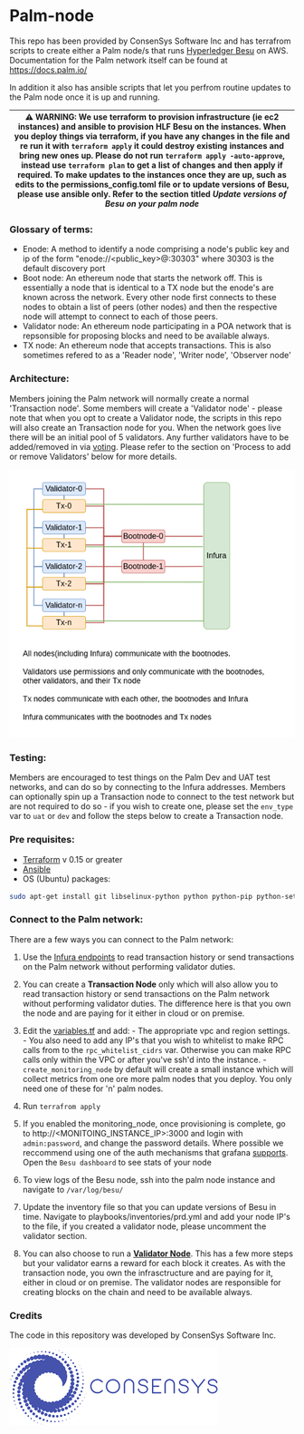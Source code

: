 
# Palm-node

This repo has been provided by ConsenSys Software Inc and has terrafrom scripts to create either a Palm node/s that runs [Hyperledger Besu](https://consensys.net/quorum/developers/) on AWS. Documentation for the Palm network itself can be found at https://docs.palm.io/

In addition it also has ansible scripts that let you perfrom routine updates to the Palm node once it is up and running.

| ⚠️ **WARNING**: We use terraform to provision infrastructure (ie ec2 instances) and ansible to provision HLF Besu on the instances. When you deploy things via terraform, if you have any changes in the file and re run it with `terraform apply` it could destroy existing instances and bring new ones up. Please do not run `terraform apply -auto-approve`, instead use `terraform plan` to get a list of changes and then apply if required. To make updates to the instances once they are up, such as edits to the permissions_config.toml file or to update versions of Besu, please use ansible only. Refer to the section titled *Update versions of Besu on your palm node* |
| --- |

### Glossary of terms:
* Enode: A method to identify a node comprising a node's public key and ip of the form "enode://<public_key>@<ip>:30303" where 30303 is the default discovery port
* Boot node: An ethereum node that starts the network off. This is essentially a node that is identical to a TX node but the enode's are known across the network. Every other node first connects to these nodes to obtain a list of peers (other nodes) and then the respective node will attempt to connect to each of those peers.
* Validator node: An ethereum node participating in a POA network that is repsonsible for proposing blocks and need to be available always.
* TX node: An ethereum node that accepts transactions. This is also sometimes refered to as a 'Reader node', 'Writer node', 'Observer node'


### Architecture:

Members joining the Palm network will normally create a normal 'Transaction node'. Some members will create a 'Validator node' - please note that when you opt to create a Validator node, the scripts in this repo will also create an Transaction node for you. When the network goes live there will be an initial pool of 5 validators. Any further validators have to be added/removed in via [voting](https://besu.hyperledger.org/en/latest/Tutorials/Private-Network/Adding-removing-IBFT-validators/). Please refer to the section on 'Process to add or remove Validators' below for more details.


![Image network](images/palm-network.png)

### Testing:
Members are encouraged to test things on the Palm Dev and UAT test networks, and can do so by connecting to the Infura addresses. Members can optionally spin up a Transaction node to connect to the test network but are not required to do so - if you wish to create one, please set the `env_type` var to `uat` or `dev` and follow the steps below to create a Transaction node.


### Pre requisites:
- [Terraform](https://www.terraform.io/) v 0.15 or greater
- [Ansible](https://www.ansible.com/)
- OS (Ubuntu) packages:
```bash
sudo apt-get install git libselinux-python python python-pip python-setuptools python-virtualenv python3-pip python3 python3-setuptools jq"
```

### Connect to the Palm network:

There are a few ways you can connect to the Palm network:
1. Use the [Infura endpoints](https://docs.palm.io/Get-Started/Connect/Mainnet/) to read transaction history or send transactions on the Palm network without performing validator duties.
2. You can create a **Transaction Node** only which will also allow you to read transaction history or send transactions on the Palm network without performing validator duties. The difference here is that you own the node and are paying for it either in cloud or on premise.

  1. Edit the [variables.tf](./variables.tf) and add:
    - The appropriate vpc and region settings. 
    - You also need to add any IP's that you wish to whitelist to make RPC calls from to the `rpc_whitelist_cidrs` var. Otherwise you can make RPC calls only within the VPC or after you've ssh'd into the instance.
    - `create_monitoring_node` by default will create a small instance which will collect metrics from one ore more palm nodes that you deploy. You only need one of these for 'n' palm nodes.

  3. Run `terrafrom apply` 

  4. If you enabled the monitoring_node, once provisioning is complete, go to http://<MONITOING_INSTANCE_IP>:3000 and login with `admin:password`, and change the password details. Where possible we reccommend using one of the auth mechanisms that grafana [supports](https://grafana.com/docs/grafana/latest/auth/). Open the `Besu dashboard` to see stats of your node

  5. To view logs of the Besu node, ssh into the palm node instance and navigate to `/var/log/besu/`

  6. Update the inventory file so that you can update versions of Besu in time. Navigate to playbooks/inventories/prd.yml and add your node IP's to the file, if you created a validator node, please uncomment the validator section.


3. You can also choose to run a [**Validator Node**](./README-validators.md). This has a few more steps but your validator earns a reward for each block it creates. As with the transaction node, you own the infrasctructure and are paying for it, either in cloud or on premise. The validator nodes are responsible for creating blocks on the chain and need to be available always.

### Credits
The code in this repository was developed by ConsenSys Software Inc.
  
![Image logo](images/consensys-logo.png)

